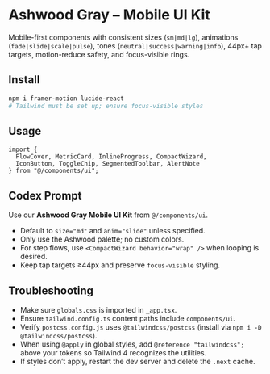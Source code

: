 # Ashwood Gray – Mobile UI Kit

Mobile-first components with consistent sizes (`sm|md|lg`), animations (`fade|slide|scale|pulse`), tones (`neutral|success|warning|info`), 44px+ tap targets, motion-reduce safety, and focus-visible rings.

## Install
```bash
npm i framer-motion lucide-react
# Tailwind must be set up; ensure focus-visible styles
```

## Usage

```tsx
import {
  FlowCover, MetricCard, InlineProgress, CompactWizard,
  IconButton, ToggleChip, SegmentedToolbar, AlertNote
} from "@/components/ui";
```

## Codex Prompt

Use our **Ashwood Gray Mobile UI Kit** from `@/components/ui`.

* Default to `size="md"` and `anim="slide"` unless specified.
* Only use the Ashwood palette; no custom colors.
* For step flows, use `<CompactWizard behavior="wrap" />` when looping is desired.
* Keep tap targets ≥44px and preserve `focus-visible` styling.


## Troubleshooting
- Make sure `globals.css` is imported in `_app.tsx`.
- Ensure `tailwind.config.ts` content paths include `components/ui`.
- Verify `postcss.config.js` uses `@tailwindcss/postcss` (install via `npm i -D @tailwindcss/postcss`).
- When using `@apply` in global styles, add `@reference "tailwindcss";` above your tokens so Tailwind 4 recognizes the utilities.
- If styles don’t apply, restart the dev server and delete the `.next` cache.